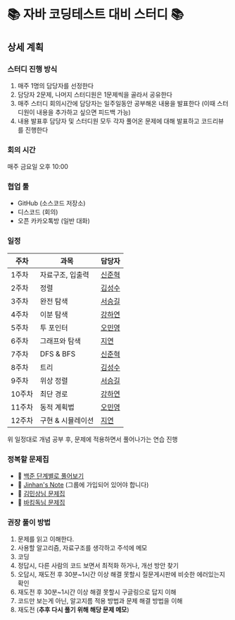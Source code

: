 # 📚  자바 코딩테스트 대비 스터디  📚

## 상세 계획

### 스터디 진행 방식
1. 매주 1명의 담당자를 선정한다
2. 담당자 2문제, 나머지 스터디원은 1문제씩을 골라서 공유한다
3. 매주 스터디 회의시간에 담당자는 일주일동안 공부해온 내용을 발표한다 (이때 스터디원이 내용을 추가하고 싶으면 피드백 가능)
4. 내용 발표후 담당자 및 스터디원 모두 각자 풀어온 문제에 대해 발표하고 코드리뷰를 진행한다

### 회의 시간
매주 금요일 오후 10:00 

### 협업 툴
* GitHub (소스코드 저장소)
* 디스코드 (회의)
* 오픈 카카오톡방 (일반 대화)

### 일정
|**주차**|**과목**|**담당자**|
|----|----|----|
|1주차|자료구조, 입출력| [신준혁](https://github.com/jun-hk) |
|2주차|정렬| [김성수](https://github.com/paulkim1997) |
|3주차|완전 탐색| [서승길](https://github.com/SeunggilSeo) |
|4주차|이분 탐색| [강하연](https://github.com/KangHayeonn) |
|5주차|투 포인터| [오민영](https://github.com/MyJanuary) |
|6주차|그래프와 탐색| [지연](https://github.com/yeon-log) |
|7주차|DFS & BFS| [신준혁](https://github.com/jun-hk) |
|8주차|트리| [김성수](https://github.com/paulkim1997) |
|9주차|위상 정렬| [서승길](https://github.com/SeunggilSeo) |
|10주차|최단 경로| [강하연](https://github.com/KangHayeonn) |
|11주차|동적 계획법| [오민영](https://github.com/MyJanuary) |
|12주차|구현 & 시뮬레이션| [지연](https://github.com/yeon-log) |

위 일정대로 개념 공부 후, 문제에 적용하면서 풀어나가는 연습 진행


### 정복할 문제집
* 📗  [백준 단계별로 풀어보기](https://www.acmicpc.net/step)
* 📕  [Jinhan's Note](https://www.acmicpc.net/group/workbook/list/9061) (그룹에 가입되어 있어야 합니다)
* 📘  [김민상님 문제집](https://github.com/tony9402/baekjoon)
* 📙  [바킹독님 문제집](https://github.com/encrypted-def/basic-algo-lecture/blob/master/workbook.md)


### 권장 풀이 방법
1. 문제를 읽고 이해한다.
2. 사용할 알고리즘, 자료구조를 생각하고 주석에 메모
3. 코딩
4. 정답시, 다른 사람의 코드 보면서 최적화 하거나, 개선 방안 찾기
5. 오답시, 재도전 후 30분~1시간 이상 해결 못할시 질문게시판에 비슷한 에러있는지 확인
6. 재도전 후 30분~1시간 이상 해결 못할시 구글링으로 답지 이해
7. 코드만 보는게 아닌, 알고지름 적용 방법과 문제 해결 방법을 이해
8. 재도전 (**추후 다시 풀기 위해 해당 문제 메모**)
